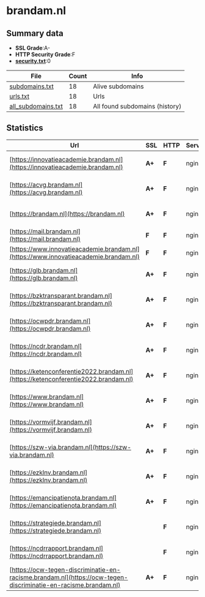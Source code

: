 

# brandam.nl
## Summary data


 - **SSL Grade**:A-
 - **HTTP Security Grade**:F
 - **[security.txt](https://www.digitaleoverheid.nl/nieuws/standaard-security-txt-nu-verplicht-voor-overheid/)**:0


| File       | Count | Info |
|------------|-------|------|
|[subdomains.txt](/data/brandam.nl/subdomains.txt)|18|Alive subdomains|
|[urls.txt](/data/brandam.nl/urls.txt)|18|Urls|
|[all_subdomains.txt](/data/brandam.nl/all_subdomains.txt)|18|All found subdomains (history)|


## Statistics


| Url | SSL | HTTP | Server | Cookie | HSTS | CORS | CTO | CSP | XFO | XXP | RP |FP| Tech |Title |
|--------|-------|-------|------|------|------|------|------|------|------|------|------|------|------|------|
|[https://innovatieacademie.brandam.nl](https://innovatieacademie.brandam.nl)| **A+**| **F**|nginx| | | | | | | | :white_check_mark: | |Nginx|The account host...|
|[https://acvg.brandam.nl](https://acvg.brandam.nl)| **A+**| **F**|nginx| | | | | | | | :white_check_mark: | |Nginx|The account host...|
|[https://brandam.nl](https://brandam.nl)| **A+**| **F**|nginx| | | | | | | | :white_check_mark: | |Nginx|The account host...|
|[https://mail.brandam.nl](https://mail.brandam.nl)| **F**| **F**|nginx| | | | | | | | :white_check_mark: | |Nginx||
|[https://www.innovatieacademie.brandam.nl](https://www.innovatieacademie.brandam.nl)| **F**| **F**|nginx| | | | | | | | :white_check_mark: | |Nginx||
|[https://glb.brandam.nl](https://glb.brandam.nl)| **A+**| **F**|nginx| | | | | | | | :white_check_mark: | |Nginx|The account host...|
|[https://bzktransparant.brandam.nl](https://bzktransparant.brandam.nl)| **A+**| **F**|nginx| | | | | | | | :white_check_mark: | |Nginx|The account host...|
|[https://ocwpdr.brandam.nl](https://ocwpdr.brandam.nl)| **A+**| **F**|nginx| | | | | | | | :white_check_mark: | |Nginx|The account host...|
|[https://ncdr.brandam.nl](https://ncdr.brandam.nl)| **A+**| **F**|nginx| | | | | | | | :white_check_mark: | |Nginx|The account host...|
|[https://ketenconferentie2022.brandam.nl](https://ketenconferentie2022.brandam.nl)| **A+**| **F**|nginx| | | | | | | | :white_check_mark: | |Nginx|The account host...|
|[https://www.brandam.nl](https://www.brandam.nl)| **A+**| **F**|nginx| | | | | | | | :white_check_mark: | |Nginx|The account host...|
|[https://vormvijf.brandam.nl](https://vormvijf.brandam.nl)| **A+**| **F**|nginx| | | | | | | | :white_check_mark: | |Nginx|The account host...|
|[https://szw-via.brandam.nl](https://szw-via.brandam.nl)| **A+**| **F**|nginx| | | | | | | | :white_check_mark: | |Nginx|The account host...|
|[https://ezklnv.brandam.nl](https://ezklnv.brandam.nl)| **A+**| **F**|nginx| | | | | | | | :white_check_mark: | |Nginx|The account host...|
|[https://emancipatienota.brandam.nl](https://emancipatienota.brandam.nl)| **A+**| **F**|nginx| | | | | | | | :white_check_mark: | |Nginx|The account host...|
|[https://strategiede.brandam.nl](https://strategiede.brandam.nl)| | **F**|nginx| | | | | | | | :white_check_mark: | |Nginx|The account host...|
|[https://ncdrrapport.brandam.nl](https://ncdrrapport.brandam.nl)| | **F**|nginx| | | | | | | | :white_check_mark: | |Nginx|The account host...|
|[https://ocw-tegen-discriminatie-en-racisme.brandam.nl](https://ocw-tegen-discriminatie-en-racisme.brandam.nl)| **A+**| **F**|nginx| | | | | | | | :white_check_mark: | |Nginx|The account host...|

